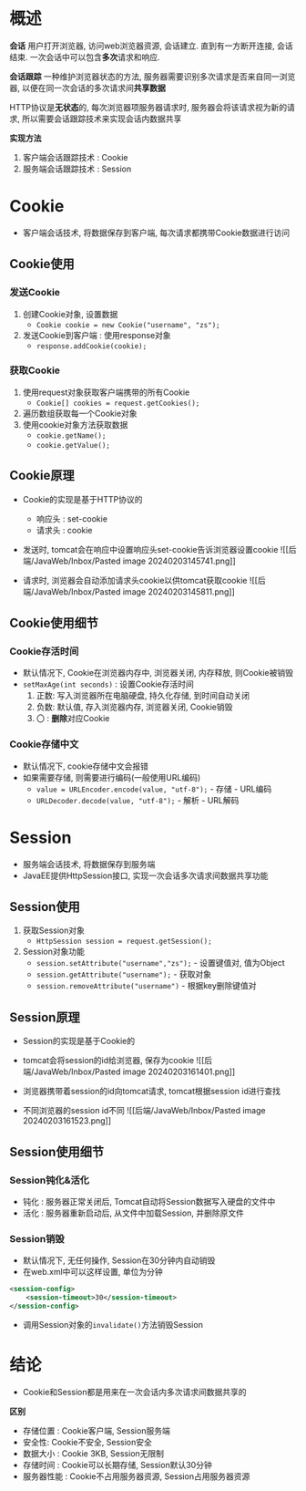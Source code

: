 # 概述

**会话**
用户打开浏览器, 访问web浏览器资源, 会话建立. 直到有一方断开连接, 会话结束. 一次会话中可以包含**多次**请求和响应.

**会话跟踪**
一种维护浏览器状态的方法, 服务器需要识别多次请求是否来自同一浏览器, 以便在同一次会话的多次请求间**共享数据**

HTTP协议是**无状态**的, 每次浏览器项服务器请求时, 服务器会将该请求视为新的请求, 所以需要会话跟踪技术来实现会话内数据共享

**实现方法**
1. 客户端会话跟踪技术 : Cookie
2. 服务端会话跟踪技术 : Session

# Cookie

- 客户端会话技术, 将数据保存到客户端, 每次请求都携带Cookie数据进行访问

## Cookie使用

### 发送Cookie

1. 创建Cookie对象, 设置数据
	- `Cookie cookie = new Cookie("username", "zs");`
2. 发送Cookie到客户端 : 使用response对象
	- `response.addCookie(cookie);`

### 获取Cookie

1. 使用request对象获取客户端携带的所有Cookie
	- `Cookie[] cookies = request.getCookies();`
2. 遍历数组获取每一个Cookie对象
3. 使用cookie对象方法获取数据
	- `cookie.getName();`
	- `cookie.getValue();`

## Cookie原理
- Cookie的实现是基于HTTP协议的
	- 响应头 : set-cookie
	- 请求头 : cookie

- 发送时, tomcat会在响应中设置响应头set-cookie告诉浏览器设置cookie
![[后端/JavaWeb/Inbox/Pasted image 20240203145741.png]]

- 请求时, 浏览器会自动添加请求头cookie以供tomcat获取cookie
![[后端/JavaWeb/Inbox/Pasted image 20240203145811.png]]

## Cookie使用细节

### Cookie存活时间

- 默认情况下, Cookie在浏览器内存中, 浏览器关闭, 内存释放, 则Cookie被销毁
- `setMaxAge(int seconds)` : 设置Cookie存活时间
	1. 正数: 写入浏览器所在电脑硬盘, 持久化存储, 到时间自动关闭
	2. 负数: 默认值, 存入浏览器内存, 浏览器关闭, Cookie销毁
	3. 〇 : **删除**对应Cookie

### Cookie存储中文

- 默认情况下, cookie存储中文会报错
- 如果需要存储, 则需要进行编码(一般使用URL编码)
	- `value = URLEncoder.encode(value, "utf-8");` - 存储 - URL编码
	- `URLDecoder.decode(value, "utf-8");` - 解析 - URL解码

# Session

- 服务端会话技术, 将数据保存到服务端 
- JavaEE提供HttpSession接口, 实现一次会话多次请求间数据共享功能

## Session使用

1. 获取Session对象
	- `HttpSession session = request.getSession();`
2. Session对象功能
	- `session.setAttribute("username","zs");` - 设置键值对, 值为Object
	- `session.getAttribute("username");` - 获取对象
	- `session.removeAttribute("username")` - 根据key删除键值对

## Session原理

- Session的实现是基于Cookie的

- tomcat会将session的id给浏览器, 保存为cookie
![[后端/JavaWeb/Inbox/Pasted image 20240203161401.png]]

- 浏览器携带着session的id向tomcat请求, tomcat根据session id进行查找
- 不同浏览器的session id不同
![[后端/JavaWeb/Inbox/Pasted image 20240203161523.png]]

## Session使用细节

### Session钝化&活化

- 钝化 : 服务器正常关闭后, Tomcat自动将Session数据写入硬盘的文件中
- 活化 : 服务器重新启动后, 从文件中加载Session, 并删除原文件

### Session销毁

- 默认情况下, 无任何操作, Session在30分钟内自动销毁
- 在web.xml中可以这样设置, 单位为分钟
```xml
<session-config>
	<session-timeout>30</session-timeout>
</session-config>
```

- 调用Session对象的`invalidate()`方法销毁Session

# 结论

- Cookie和Session都是用来在一次会话内多次请求间数据共享的

**区别**
- 存储位置 : Cookie客户端, Session服务端
- 安全性: Cookie不安全, Session安全
- 数据大小 : Cookie 3KB, Session无限制
- 存储时间 : Cookie可以长期存储, Session默认30分钟
- 服务器性能 : Cookie不占用服务器资源, Session占用服务器资源














